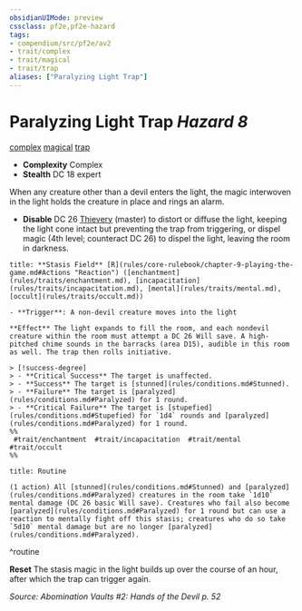 ```yaml
---
obsidianUIMode: preview
cssclass: pf2e,pf2e-hazard
tags:
- compendium/src/pf2e/av2
- trait/complex
- trait/magical
- trait/trap
aliases: ["Paralyzing Light Trap"]
---
```

# Paralyzing Light Trap *Hazard 8*  
[complex](complex.md "Complex Hazard Trait")  [magical](magical.md "Magical Item Trait")  [trap](trap.md "Trap Hazard Trait")  

- **Complexity** Complex
- **Stealth** DC 18 expert  

When any creature other than a devil enters the light, the magic interwoven in the light holds the creature in place and rings an alarm.

- **Disable** DC 26 [Thievery](skills.md#Thievery) (master) to distort or diffuse the light, keeping the light cone intact but preventing the trap from triggering, or dispel magic (4th level; counteract DC 26) to dispel the light, leaving the room in darkness.  

```ad-embed-ability
title: **Stasis Field** [R](rules/core-rulebook/chapter-9-playing-the-game.md#Actions "Reaction") ([enchantment](rules/traits/enchantment.md), [incapacitation](rules/traits/incapacitation.md), [mental](rules/traits/mental.md), [occult](rules/traits/occult.md))

- **Trigger**: A non-devil creature moves into the light

**Effect** The light expands to fill the room, and each nondevil creature within the room must attempt a DC 26 Will save. A high-pitched chime sounds in the barracks (area D15), audible in this room as well. The trap then rolls initiative.

> [!success-degree] 
> - **Critical Success** The target is unaffected.
> - **Success** The target is [stunned](rules/conditions.md#Stunned).
> - **Failure** The target is [paralyzed](rules/conditions.md#Paralyzed) for 1 round.
> - **Critical Failure** The target is [stupefied](rules/conditions.md#Stupefied) for `1d4` rounds and [paralyzed](rules/conditions.md#Paralyzed) for 1 round.  
%%
 #trait/enchantment  #trait/incapacitation  #trait/mental  #trait/occult 
%%
```

```ad-pf2-summary
title: Routine

(1 action) All [stunned](rules/conditions.md#Stunned) and [paralyzed](rules/conditions.md#Paralyzed) creatures in the room take `1d10` mental damage (DC 26 basic Will save). Creatures who fail also become [paralyzed](rules/conditions.md#Paralyzed) for 1 round but can use a reaction to mentally fight off this stasis; creatures who do so take `5d10` mental damage but are no longer [paralyzed](rules/conditions.md#Paralyzed).
```
^routine

**Reset** The stasis magic in the light builds up over the course of an hour, after which the trap can trigger again.  

*Source: Abomination Vaults #2: Hands of the Devil p. 52*